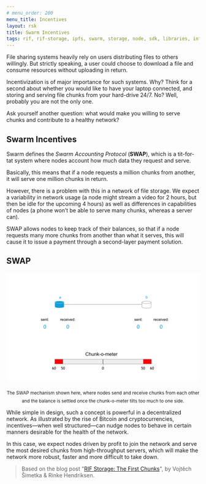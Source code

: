 ```yaml
---
# menu_order: 200
menu_title: Incentives
layout: rsk
title: Swarm Incentives
tags: rif, rif-storage, ipfs, swarm, storage, node, sdk, libraries, infrastructure, protocols, mvp, design, rbtc, defi, decentralized, quick-start, guides, tutorial, networks, dapps, tools, rootstock, rsk, ethereum, smart-contracts, install, get-started, how-to, mainnet, testnet, contracts, wallets, web3, crypto
---
```


File sharing systems heavily rely on users distributing files to others willingly. But strictly speaking, a user could choose to download a file and consume resources without uploading in return.

Incentivization is of major importance for such systems. Why? Think for a second about whether you would like to have your laptop connected, and storing and serving file chunks from your hard-drive 24/7. No? Well, probably you are not the only one.

Ask yourself another question: what would make you willing to serve chunks and contribute to a healthy network?

## Swarm Incentives

Swarm defines the _Swarm Accounting Protocol_ (**SWAP**), which is a tit-for-tat system where nodes account how much data they request and serve.

Basically, this means that if a node requests a million chunks from another, it will serve one million chunks in return.

However, there is a problem with this in a network of file storage. We expect a variability in network usage (a node might stream a video for 2 hours, but then be idle for the upcoming 4 hours) as well as differences in capabilities of nodes (a phone won’t be able to serve many chunks, whereas a server can).

SWAP allows nodes to keep track of their balances, so that if a node requests many more chunks from another than what it serves, this will cause it to issue a payment through a second-layer payment solution.

## SWAP

![The SWAP mechanism](/assets/img/rif-storage/swap-mechanism.gif)

<p style="text-align:center;"><sub>The SWAP mechanism shown here, where nodes send and receive chunks from each other and the balance is settled once the chunk-o-meter tilts too much to one side.</sub></p>

While simple in design, such a concept is powerful in a decentralized network. As illustrated by the rise of Bitcoin and cryptocurrencies, incentives—when well structured—can nudge nodes to behave in certain manners desirable for the health of the network.

In this case, we expect nodes driven by profit to join the network and serve the most desired chunks from high-throughput servers, which will make the network more robust, faster and more difficult to take down.

> Based on the blog post "[RIF Storage: The First Chunks](https://www.rifos.org/blog/rif-storage-the-first-chunks/)", by Vojtěch Šimetka & Rinke Hendriksen.
